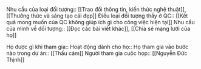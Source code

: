 
Nhu cầu của loại đối tượng:: [[Trao đổi thông tin, kiến thức nghệ thuật]], [[Thưởng thức và sáng tạo cái đẹp]]
Điều loại đối tượng thấy ở QC:: [[Kết quả mong muốn của QC không giúp ích gì cho công việc hiện tại]]
Nhu cầu của mình về đối tượng:: [[Đọc các bài viết khác]], [[Chia sẻ mạng lưới của họ]]

Họ được gì khi tham gia:: 
Hoạt động dành cho họ:: 
Họ tham gia vào bước nào trong dự án:: [[Thấu cảm]]
Người tham gia cuộc họp:: [[Nguyễn Đức Thịnh]]

